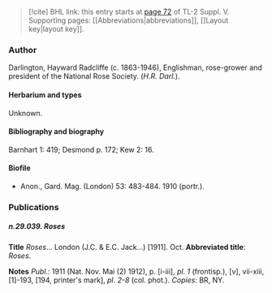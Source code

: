 > [!cite] BHL link: this entry starts at [page 72](https://www.biodiversitylibrary.org/item/103833#page/84/mode/1up) of TL-2 Suppl. V.
> Supporting pages: [[Abbreviations|abbreviations]], [[Layout key|layout key]].

### Author

Darlington, Hayward Radcliffe (c. 1863-1946), Englishman, rose-grower and president of the National Rose Society. (*H.R. Darl.*).

#### Herbarium and types

Unknown.

#### Bibliography and biography

Barnhart 1: 419; Desmond p. 172; Kew 2: 16.

#### Biofile

- Anon., Gard. Mag. (London) 53: 483-484. 1910 (portr.).

### Publications

##### n.29.039. Roses

**Title**
*Roses*... London (J.C. & E.C. Jack...) \[1911\]. Oct.
**Abbreviated title**: *Roses*.

**Notes**
*Publ*.: 1911 (Nat. Nov. Mai (2) 1912), p. \[i-iii\], *pl. 1* (frontisp.), \[v\], vii-xiii, \[1\]-193, \[194, printer's mark\], *pl. 2-8* (col. phot.). *Copies*: BR, NY.

